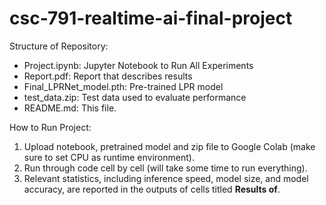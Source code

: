 # csc-791-realtime-ai-final-project

Structure of Repository:

* Project.ipynb: Jupyter Notebook to Run All Experiments
* Report.pdf: Report that describes results
* Final_LPRNet_model.pth: Pre-trained LPR model
* test_data.zip: Test data used to evaluate performance
* README.md: This file.

How to Run Project:

1. Upload notebook, pretrained model and zip file to Google Colab (make sure to set CPU as runtime environment).
2. Run through code cell by cell (will take some time to run everything).
3. Relevant statistics, including inference speed, model size, and model accuracy, are reported in the outputs of cells titled **Results of**.
